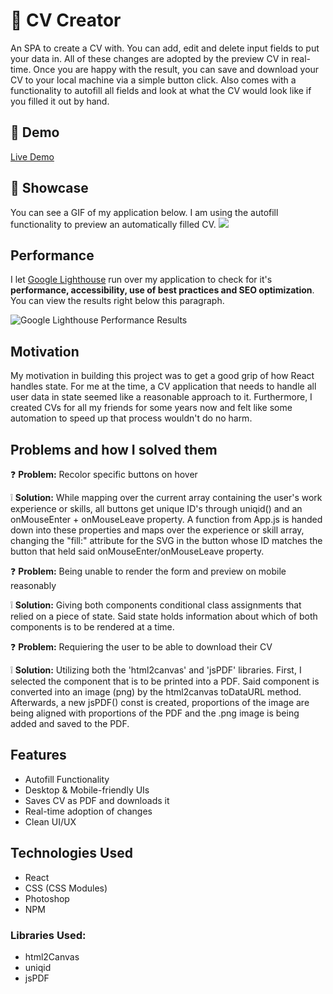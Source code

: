 # 📑 CV Creator

An SPA to create a CV with. You can add, edit and delete input fields to put your data in. All of these changes are adopted by the preview CV in real-time. Once you are happy with the result, you can save and download your CV to your local machine via a simple button click. Also comes with a functionality to autofill all fields and look at what the CV would look like if you filled it out by hand.

## 🔴 Demo
[Live Demo]()

## 🎥 Showcase
You can see a GIF of my application below. I am using the autofill functionality to preview an automatically filled CV.
![](https://github.com/gianlucajahn/cvApps/blob/main/CVshowcase.gif?raw=true)

## Performance
I let [Google Lighthouse](https://chrome.google.com/webstore/detail/lighthouse/blipmdconlkpinefehnmjammfjpmpbjk?hl=de) run over my application to check for it's **performance, accessibility, use of best practices and SEO optimization**. You can view the results right below this paragraph.

![Google Lighthouse Performance Results](https://i.ibb.co/Qbp4PmN/results.png)

## Motivation
My motivation in building this project was to get a good grip of how React handles state. For me at the time, a CV application that needs to handle all user data in state seemed like a reasonable approach to it. Furthermore, I created CVs for all my friends for some years now and felt like some automation to speed up that process wouldn't do no harm.

## Problems and how I solved them

❓ **Problem:** Recolor specific buttons on hover

❕ **Solution:** While mapping over the current array containing the user's work experience or skills, all buttons get unique ID's through uniqid() and an onMouseEnter + onMouseLeave property. A function from App.js is handed down into these properties and maps over the experience or skill array, changing the "fill:" attribute for the SVG in the button whose ID matches the button that held said onMouseEnter/onMouseLeave property. 



❓ **Problem:** Being unable to render the form and preview on mobile reasonably

❕ **Solution:** Giving both components conditional class assignments that relied on a piece of state. Said state holds information about which of both components is to be rendered at a time.



❓ **Problem:** Requiering the user to be able to download their CV

❕ **Solution:** Utilizing both the 'html2canvas' and 'jsPDF' libraries. First, I selected the component that is to be printed into a PDF. Said component is converted into an image (png) by the html2canvas toDataURL method. Afterwards, a new jsPDF() const is created, proportions of the image are being aligned with proportions of the PDF and the .png image is being added and saved to the PDF.

## Features
- Autofill Functionality
- Desktop & Mobile-friendly UIs
- Saves CV as PDF and downloads it
- Real-time adoption of changes
- Clean UI/UX

## Technologies Used
- React
- CSS (CSS Modules)
- Photoshop
- NPM

### Libraries Used:
- html2Canvas
- uniqid
- jsPDF
